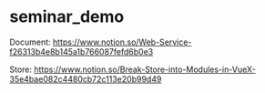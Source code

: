 # seminar_demo

Document: https://www.notion.so/Web-Service-f26313b4e8b145a1b766087fefd6b0e3 

Store: https://www.notion.so/Break-Store-into-Modules-in-VueX-35e4bae082c4480cb72c113e20b99d49
